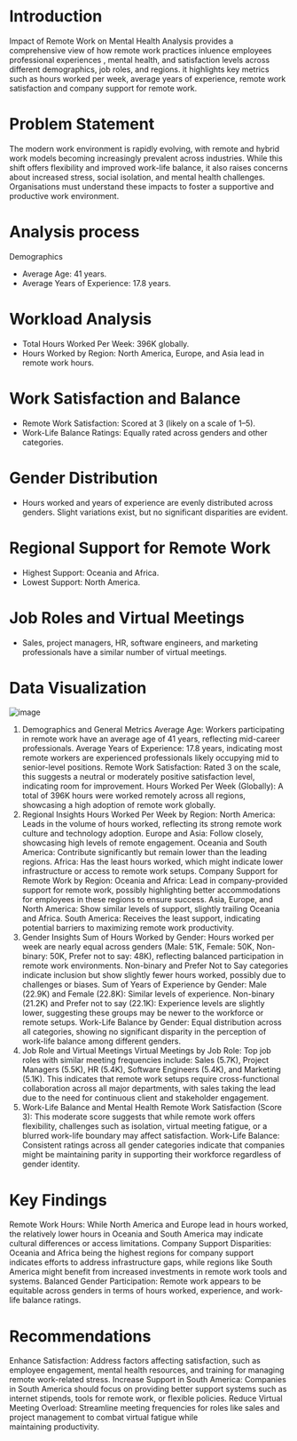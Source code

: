 # Introduction
Impact of Remote Work on Mental Health Analysis provides a comprehensive view of how remote work practices inluence employees professional experiences , mental health, and satisfaction levels across different demographics, job roles, and regions. it highlights key metrics such as hours worked per week, average years of experience, remote work satisfaction and company support for remote work.
# Problem Statement
The modern work environment is rapidly evolving, with remote and hybrid work models becoming increasingly prevalent across industries. While this shift offers flexibility and improved work-life balance, it also raises concerns about increased stress, social isolation, and mental health challenges. Organisations must understand these impacts to foster a supportive and productive work environment.
# Analysis process
Demographics
* Average Age: 41 years.
* Average Years of Experience: 17.8 years.
# Workload Analysis
* Total Hours Worked Per Week: 396K globally.
* Hours Worked by Region: North America, Europe, and Asia lead in remote work hours.
# Work Satisfaction and Balance
* Remote Work Satisfaction: Scored at 3 (likely on a scale of 1–5).
* Work-Life Balance Ratings: Equally rated across genders and other categories.
# Gender Distribution
* Hours worked and years of experience are evenly distributed across genders.
Slight variations exist, but no significant disparities are evident.
# Regional Support for Remote Work
* Highest Support: Oceania and Africa.
* Lowest Support: North America.
# Job Roles and Virtual Meetings
* Sales, project managers, HR, software engineers, and marketing professionals have a similar number of virtual meetings.
# Data Visualization
![image](https://github.com/user-attachments/assets/485b84cf-7485-43d9-8999-e0249650665e)
1. Demographics and General Metrics
Average Age: Workers participating in remote work have an average age of 41 years, reflecting mid-career professionals.
Average Years of Experience: 17.8 years, indicating most remote workers are experienced professionals likely occupying mid to senior-level positions.
Remote Work Satisfaction: Rated 3 on the scale, this suggests a neutral or moderately positive satisfaction level, indicating room for improvement.
Hours Worked Per Week (Globally): A total of 396K hours were worked remotely across all regions, showcasing a high adoption of remote work globally.
2. Regional Insights
Hours Worked Per Week by Region:
North America: Leads in the volume of hours worked, reflecting its strong remote work culture and technology adoption.
Europe and Asia: Follow closely, showcasing high levels of remote engagement.
Oceania and South America: Contribute significantly but remain lower than the leading regions.
Africa: Has the least hours worked, which might indicate lower infrastructure or access to remote work setups.
Company Support for Remote Work by Region:
Oceania and Africa: Lead in company-provided support for remote work, possibly highlighting better accommodations for employees in these regions to ensure success.
Asia, Europe, and North America: Show similar levels of support, slightly trailing Oceania and Africa.
South America: Receives the least support, indicating potential barriers to maximizing remote work productivity.
3. Gender Insights
Sum of Hours Worked by Gender:
Hours worked per week are nearly equal across genders (Male: 51K, Female: 50K, Non-binary: 50K, Prefer not to say: 48K), reflecting balanced participation in remote work environments.
Non-binary and Prefer Not to Say categories indicate inclusion but show slightly fewer hours worked, possibly due to challenges or biases.
Sum of Years of Experience by Gender:
Male (22.9K) and Female (22.8K): Similar levels of experience.
Non-binary (21.2K) and Prefer not to say (22.1K): Experience levels are slightly lower, suggesting these groups may be newer to the workforce or remote setups.
Work-Life Balance by Gender:
Equal distribution across all categories, showing no significant disparity in the perception of work-life balance among different genders.
4. Job Role and Virtual Meetings
Virtual Meetings by Job Role:
Top job roles with similar meeting frequencies include:
Sales (5.7K), Project Managers (5.5K), HR (5.4K), Software Engineers (5.4K), and Marketing (5.1K).
This indicates that remote work setups require cross-functional collaboration across all major departments, with sales taking the lead due to the need for continuous client and stakeholder engagement.
5. Work-Life Balance and Mental Health
Remote Work Satisfaction (Score 3):
This moderate score suggests that while remote work offers flexibility, challenges such as isolation, virtual meeting fatigue, or a blurred work-life boundary may affect satisfaction.
Work-Life Balance:
Consistent ratings across all gender categories indicate that companies might be maintaining parity in supporting their workforce regardless of gender identity.
# Key Findings 
Remote Work Hours:
While North America and Europe lead in hours worked, the relatively lower hours in Oceania and South America may indicate cultural differences or access limitations.
Company Support Disparities:
Oceania and Africa being the highest regions for company support indicates efforts to address infrastructure gaps, while regions like South America might benefit from increased investments in remote work tools and systems.
Balanced Gender Participation:
Remote work appears to be equitable across genders in terms of hours worked, experience, and work-life balance ratings.
# Recommendations
Enhance Satisfaction:
Address factors affecting satisfaction, such as employee engagement, mental health resources, and training for managing remote work-related stress.
Increase Support in South America:
Companies in South America should focus on providing better support systems such as internet stipends, tools for remote work, or flexible policies.
Reduce Virtual Meeting Overload:
Streamline meeting frequencies for roles like sales and project management to combat virtual fatigue while maintaining productivity.
